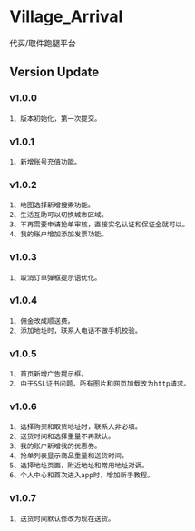# Village_Arrival
代买/取件跑腿平台

## Version Update

### v1.0.0
    1、版本初始化，第一次提交。
    
### v1.0.1
    1、新增账号充值功能。

### v1.0.2
    1、地图选择新增搜索功能。
    2、生活互助可以切换城市区域。
    3、不再需要申请抢单审核，直接实名认证和保证金就可以。
    4、我的账户增加添加发票功能。
    
### v1.0.3
    1、取消订单弹框提示语优化。
    
### v1.0.4
    1、佣金改成顺送费。
    2、添加地址时，联系人电话不做手机校验。
    
### v1.0.5
    1、首页新增广告提示框。
    2、由于SSL证书问题，所有图片和网页加载改为http请求。
    
### v1.0.6
    1、选择购买和取货地址时，联系人非必填。
    2、送货时间和选择重量不再默认。
    3、我的账户新增我的优惠券。
    4、抢单列表显示商品重量和送货时间。
    5、选择地址页面，附近地址和常用地址对调。
    6、个人中心和首次进入app时，增加新手教程。
    
### v1.0.7
    1、送货时间默认修改为现在送货。